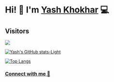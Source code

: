 
# Hi! 👋 I'm [Yash Khokhar](https://github.com/yashkhokhar28) 💻

<!-- # 💫 About Me:
🔭 I’m currently working on Flutter<br>👯 I’m looking to collaborate on Android Projects<br>🌱 I’m currently learning Python<br>💬 Ask me about Java/DSA -->

## Visitors
![](https://komarev.com/ghpvc/?username=yashkhokhar28&style=plastic&color=blue)

<!-- <div align="center">
<img src="https://media3.giphy.com/media/qgQUggAC3Pfv687qPC/giphy.gif" align="right" height="400" width="500" />
</div> -->

[![Yash's GitHub stats-Light](https://github-readme-stats.vercel.app/api?username=yashkhokhar28&show_icons=true&theme=default#gh-light-mode-only)](https://github.com/yashkhokhar28/github-readme-stats#gh-light-mode-only)

[![Top Langs](https://github-readme-stats.vercel.app/api/top-langs/?username=yashkhokhar28&layout=compact)](https://github.com/yashkhokhar28/github-readme-stats)

### [Connect with me 💬](https://bio.link/yashk28) 

